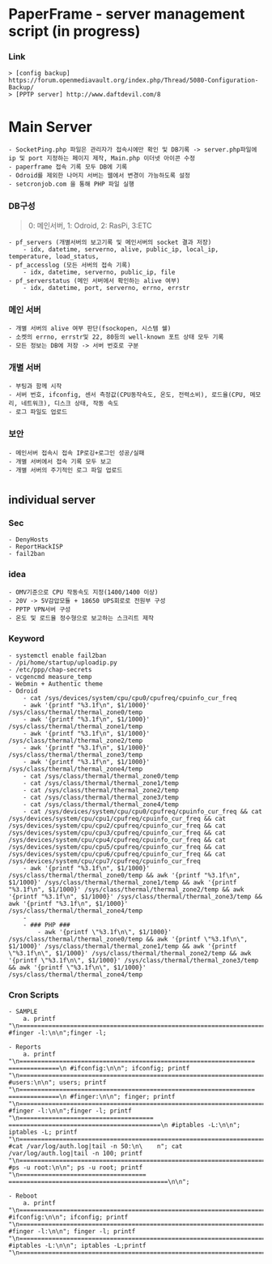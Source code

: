 ﻿
# PaperFrame - server management script (in progress)

### Link 
	> [config backup] https://forum.openmediavault.org/index.php/Thread/5080-Configuration-Backup/
	> [PPTP server] http://www.daftdevil.com/8

	

# Main Server
	- SocketPing.php 파일은 관리자가 접속시에만 확인 및 DB기록 -> server.php파일에 ip 및 port 지정하는 페이지 제작, Main.php 이더넷 아이콘 수정
	- paperframe 접속 기록 모두 DB에 기록
	- Odroid를 제외한 나머지 서버는 웹에서 변경이 가능하도록 설정
	- setcronjob.com 을 통해 PHP 파일 실행

### DB구성
> 0: 메인서버, 1: Odroid, 2: RasPi, 3:ETC

	- pf_servers (개별서버의 보고기록 및 메인서버의 socket 결과 저장)
		- idx, datetime, serverno, alive, public_ip, local_ip, temperature, load_status,
	- pf_accesslog (모든 서버의 접속 기록)
		- idx, datetime, serverno, public_ip, file
	- pf_serverstatus (메인 서버에서 확인하는 alive 여부)
		- idx, datetime, port, serverno, errno, errstr

### 메인 서버
	- 개별 서버의 alive 여부 판단(fsockopen, 시스템 쉘)
	- 소켓의 errno, errstr및 22, 80등의 well-known 포트 상태 모두 기록
	- 모든 정보는 DB에 저장 -> 서버 번호로 구분

### 개별 서버
	- 부팅과 함께 시작
	- 서버 번호, ifconfig, 센서 측정값(CPU동작속도, 온도, 전력소비), 로드율(CPU, 메모리, 네트워크), 디스크 상태, 작동 속도
	- 로그 파일도 업로드

### 보안
	- 메인서버 접속시 접속 IP로깅+로그인 성공/실패
	- 개별 서버에서 접속 기록 모두 보고
	- 개별 서버의 주기적인 로그 파일 업로드

#

## individual server

### Sec
	- DenyHosts
	- ReportHackISP
	- fail2ban

### idea
	- OMV기준으로 CPU 작동속도 지정(1400/1400 이상)
	- 20V -> 5V감압모듈 + 18650 UPS회로로 전원부 구성
	- PPTP VPN서버 구성
	- 온도 및 로드율 정수형으로 보고하는 스크리트 제작
	
### Keyword
	- systemctl enable fail2ban
	- /pi/home/startup/uploadip.py
	- /etc/ppp/chap-secrets
	- vcgencmd measure_temp
	- Webmin + Authentic theme
	- Odroid
		- cat /sys/devices/system/cpu/cpu0/cpufreq/cpuinfo_cur_freq
		- awk '{printf "%3.1f\n", $1/1000}' /sys/class/thermal/thermal_zone0/temp
		- awk '{printf "%3.1f\n", $1/1000}' /sys/class/thermal/thermal_zone1/temp
		- awk '{printf "%3.1f\n", $1/1000}' /sys/class/thermal/thermal_zone2/temp
		- awk '{printf "%3.1f\n", $1/1000}' /sys/class/thermal/thermal_zone3/temp
		- awk '{printf "%3.1f\n", $1/1000}' /sys/class/thermal/thermal_zone4/temp
		- cat /sys/class/thermal/thermal_zone0/temp
		- cat /sys/class/thermal/thermal_zone1/temp
		- cat /sys/class/thermal/thermal_zone2/temp
		- cat /sys/class/thermal/thermal_zone3/temp
		- cat /sys/class/thermal/thermal_zone4/temp
		- cat /sys/devices/system/cpu/cpu0/cpufreq/cpuinfo_cur_freq && cat /sys/devices/system/cpu/cpu1/cpufreq/cpuinfo_cur_freq && cat /sys/devices/system/cpu/cpu2/cpufreq/cpuinfo_cur_freq && cat /sys/devices/system/cpu/cpu3/cpufreq/cpuinfo_cur_freq && cat /sys/devices/system/cpu/cpu4/cpufreq/cpuinfo_cur_freq && cat /sys/devices/system/cpu/cpu5/cpufreq/cpuinfo_cur_freq && cat /sys/devices/system/cpu/cpu6/cpufreq/cpuinfo_cur_freq && cat /sys/devices/system/cpu/cpu7/cpufreq/cpuinfo_cur_freq
		- awk '{printf "%3.1f\n", $1/1000}' /sys/class/thermal/thermal_zone0/temp && awk '{printf "%3.1f\n", $1/1000}' /sys/class/thermal/thermal_zone1/temp && awk '{printf "%3.1f\n", $1/1000}' /sys/class/thermal/thermal_zone2/temp && awk '{printf "%3.1f\n", $1/1000}' /sys/class/thermal/thermal_zone3/temp && awk '{printf "%3.1f\n", $1/1000}' /sys/class/thermal/thermal_zone4/temp
		- 
		- ### PHP ###
			- awk '{printf \"%3.1f\n\", $1/1000}' /sys/class/thermal/thermal_zone0/temp && awk '{printf \"%3.1f\n\", $1/1000}' /sys/class/thermal/thermal_zone1/temp && awk '{printf \"%3.1f\n\", $1/1000}' /sys/class/thermal/thermal_zone2/temp && awk '{printf \"%3.1f\n\", $1/1000}' /sys/class/thermal/thermal_zone3/temp && awk '{printf \"%3.1f\n\", $1/1000}' /sys/class/thermal/thermal_zone4/temp

### Cron Scripts
	- SAMPLE
		a. printf "\n===============================================================================\n #finger -l:\n\n";finger -l;

	- Reports
		a. printf "\n=================================================================    ==============\n #ifconfig:\n\n"; ifconfig; printf "\n===============================================================================\n #users:\n\n"; users; printf "\n=================================================================    ==============\n #finger:\n\n"; finger; printf "\n===============================================================================\n #finger -l:\n\n";finger -l; printf "\n=====================================    ==========================================\n #iptables -L:\n\n"; iptables -L; printf "\n===============================================================================\n #cat /var/log/auth.log|tail -n 50:\n\    n"; cat /var/log/auth.log|tail -n 100; printf "\n===============================================================================\n #ps -u root:\n\n"; ps -u root; printf "\n===================================    ============================================\n\n";

	- Reboot
		a. printf "\n===============================================================================\n #ifconfig:\n\n"; ifconfig; printf "\n===============================================================================\n #finger -l:\n\n"; finger -l; printf "\n===============================================================================\n #iptables -L:\n\n"; iptables -L;printf "\n===============================================================================\n\n";

